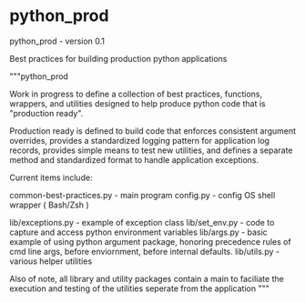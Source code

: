 # python_prod

python_prod - version 0.1

Best practices for building production python applications

"""python_prod

Work in progress to define a collection of best practices, functions, wrappers, and utilities designed to help produce python code that is "production ready". 

Production ready is defined to build code that enforces consistent argument overrides, provides a standardized logging pattern for application log records, provides simple means to test new utilities, and defines a separate method and standardized format to handle application exceptions.

Current items include:

common-best-practices.py - main program
config.py - config
OS shell wrapper ( Bash/Zsh )

lib/exceptions.py - example of exception class
lib/set_env.py - code to capture and access python environment variables
lib/args.py - basic example of using python argument package, honoring precedence rules of cmd line args, before enviornment, before internal defaults.
lib/utils.py - various helper utilities

Also of note, all library and utility packages contain a main to faciliate the execution and testing of the utilities seperate from the application
"""